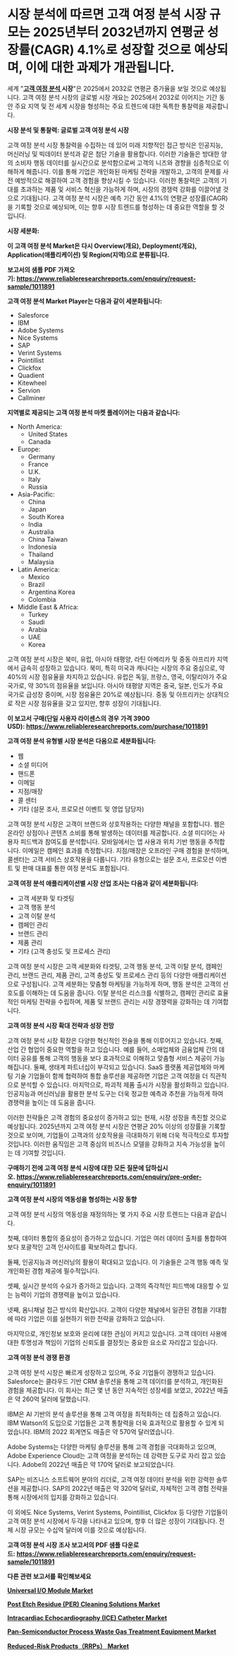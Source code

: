 <p><h1>시장 분석에 따르면 고객 여정 분석 시장 규모는 2025년부터 2032년까지 연평균 성장률(CAGR) 4.1%로 성장할 것으로 예상되며, 이에 대한 과제가 개관됩니다.</h1></p><p>세계 "<strong><a href="https://www.reliableresearchreports.com/customer-journey-analytics-r1011891?utm_campaign=106&utm_medium=8&utm_source=Github&utm_content=ia&utm_term=23032025&utm_id=customer-journey-analytics">고객 여정 분석&nbsp;</a></strong><strong>시장</strong>"은 2025에서 2032로 연평균 증가율을 보일 것으로 예상됩니다. 고객 여정 분석 시장의 글로벌 시장 개요는 2025에서 2032로 이어지는 기간 동안 주요 지역 및 전 세계 시장을 형성하는 주요 트렌드에 대한 독특한 통찰력을 제공합니다.</p>
<p><strong>시장 분석 및 통찰력: 글로벌 고객 여정 분석 시장</strong></p>
<p><p>고객 여정 분석 시장 통찰력을 수집하는 데 있어 미래 지향적인 접근 방식은 인공지능, 머신러닝 및 빅데이터 분석과 같은 첨단 기술을 활용합니다. 이러한 기술들은 방대한 양의 소비자 행동 데이터를 실시간으로 분석함으로써 고객의 니즈와 경향을 심층적으로 이해하게 해줍니다. 이를 통해 기업은 개인화된 마케팅 전략을 개발하고, 고객의 문제를 사전 예방적으로 해결하여 고객 경험을 향상시킬 수 있습니다. 이러한 통찰력은 고객의 기대를 초과하는 제품 및 서비스 혁신을 가능하게 하며, 시장의 경쟁력 강화를 이끌어낼 것으로 기대됩니다. 고객 여정 분석 시장은 예측 기간 동안 4.1%의 연평균 성장률(CAGR)을 기록할 것으로 예상되며, 이는 향후 시장 트렌드를 형성하는 데 중요한 역할을 할 것입니다.</p><a href="%7CAUTHORITHY_DOMAIN_URL%7C?utm_campaign=106&utm_medium=8&utm_source=Github&utm_content=ia&utm_term=23032025&utm_id=customer-journey-analytics"></a></p>
<p><strong>시장 세분화:</strong></p>
<p><strong>이 고객 여정 분석 Market은 다시 Overview(개요), Deployment(개요), Application(애플리케이션) 및 Region(지역)으로 분류됩니다.</strong></p>
<p><strong>보고서의 샘플 PDF 가져오기:&nbsp;<a href="https://www.reliableresearchreports.com/enquiry/request-sample/1011891?utm_campaign=106&utm_medium=8&utm_source=Github&utm_content=ia&utm_term=23032025&utm_id=customer-journey-analytics">https://www.reliableresearchreports.com/enquiry/request-sample/1011891</a></strong><strong></strong></p>
<p><strong>고객 여정 분석 Market Player는 다음과 같이 세분화됩니다:</strong></p>
<p><ul><li>Salesforce</li><li>IBM</li><li>Adobe Systems</li><li>Nice Systems</li><li>SAP</li><li>Verint Systems</li><li>Pointillist</li><li>Clickfox</li><li>Quadient</li><li>Kitewheel</li><li>Servion</li><li>Callminer</li></ul></p>
<p><strong>지역별로 제공되는 고객 여정 분석 마켓 플레이어는 다음과 같습니다:</strong></p>
<p><ul>
    <li>
        North America:
        <ul>
            <li>United States</li>
            <li>Canada</li>
        </ul>
    </li>
    <li>
        Europe:
        <ul>
            <li>Germany</li>
            <li>France</li>
            <li>U.K.</li>
            <li>Italy</li>
            <li>Russia</li>
        </ul>
    </li>
    <li>
        Asia-Pacific:
        <ul>
            <li>China</li>
            <li>Japan</li>
            <li>South Korea</li>
            <li>India</li>
            <li>Australia</li>
            <li>China Taiwan</li>
            <li>Indonesia</li>
            <li>Thailand</li>
            <li>Malaysia</li>
        </ul>
    </li>
    <li>
        Latin America:
        <ul>
            <li>Mexico</li>
            <li>Brazil</li>
            <li>Argentina Korea</li>
            <li>Colombia</li>
        </ul>
    </li>
    <li>
        Middle East & Africa:
        <ul>
            <li>Turkey</li>
            <li>Saudi</li>
            <li>Arabia</li>
            <li>UAE</li>
            <li>Korea</li>
        </ul>
    </li>
    </ul></p>
<p><p>고객 여정 분석 시장은 북미, 유럽, 아시아 태평양, 라틴 아메리카 및 중동 아프리카 지역에서 급속히 성장하고 있습니다. 북미, 특히 미국과 캐나다는 시장의 주요 중심으로, 약 40%의 시장 점유율을 차지하고 있습니다. 유럽은 독일, 프랑스, 영국, 이탈리아가 주요 국가로, 약 30%의 점유율을 보입니다. 아시아 태평양 지역은 중국, 일본, 인도가 주요 국가로 급성장 중이며, 시장 점유율은 20%로 예상됩니다. 중동 및 아프리카는 상대적으로 작은 시장 점유율을 갖고 있지만, 향후 성장이 기대됩니다.</p></p>
<p><strong>이 보고서 구매(단일 사용자 라이센스의 경우 가격 3900 USD):&nbsp;<a href="https://www.reliableresearchreports.com/purchase/1011891?utm_campaign=106&utm_medium=8&utm_source=Github&utm_content=ia&utm_term=23032025&utm_id=customer-journey-analytics">https://www.reliableresearchreports.com/purchase/1011891</a></strong></p>
<p><strong>고객 여정 분석 유형별 시장 분석은 다음으로 세분화됩니다:</strong></p>
<p><ul><li>웹</li><li>소셜 미디어</li><li>핸드폰</li><li>이메일</li><li>지점/매장</li><li>콜 센터</li><li>기타 (설문 조사, 프로모션 이벤트 및 영업 담당자)</li></ul></p>
<p><p>고객 여정 분석 시장은 고객이 브랜드와 상호작용하는 다양한 채널을 포함합니다. 웹은 온라인 상점이나 콘텐츠 소비를 통해 발생하는 데이터를 제공합니다. 소셜 미디어는 사용자 피드백과 참여도를 분석합니다. 모바일에서는 앱 사용과 위치 기반 행동을 추적합니다. 이메일은 캠페인 효과를 측정합니다. 지점/매장은 오프라인 구매 경험을 분석하며, 콜센터는 고객 서비스 상호작용을 다룹니다. 기타 유형으로는 설문 조사, 프로모션 이벤트 및 판매 대표를 통한 여정 분석도 포함됩니다.</p></p>
<p><strong>고객 여정 분석 애플리케이션별 시장 산업 조사는 다음과 같이 세분화됩니다:</strong></p>
<p><ul><li>고객 세분화 및 타겟팅</li><li>고객 행동 분석</li><li>고객 이탈 분석</li><li>캠페인 관리</li><li>브랜드 관리</li><li>제품 관리</li><li>기타 (고객 충성도 및 프로세스 관리)</li></ul></p>
<p><p>고객 여정 분석 시장은 고객 세분화와 타겟팅, 고객 행동 분석, 고객 이탈 분석, 캠페인 관리, 브랜드 관리, 제품 관리, 고객 충성도 및 프로세스 관리 등의 다양한 애플리케이션으로 구성됩니다. 고객 세분화는 맞춤형 마케팅을 가능하게 하며, 행동 분석은 고객의 선호도를 이해하는 데 도움을 줍니다. 이탈 분석은 리스크를 식별하고, 캠페인 관리로 효율적인 마케팅 전략을 수립하며, 제품 및 브랜드 관리는 시장 경쟁력을 강화하는 데 기여합니다.</p></p>
<p><strong>고객 여정 분석 시장 확대 전략과 성장 전망</strong></p>
<p><p>고객 여정 분석 시장 확장은 다양한 혁신적인 전술을 통해 이루어지고 있습니다. 첫째, 산업 간 협업이 중요한 역할을 하고 있습니다. 예를 들어, 소매업체와 금융업체 간의 데이터 공유를 통해 고객의 행동을 보다 효과적으로 이해하고 맞춤형 서비스 제공이 가능해집니다. 둘째, 생태계 파트너십이 부각되고 있습니다. SaaS 플랫폼 제공업체와 마케팅 기술 기업들이 함께 협력하여 통합 솔루션을 제공하면 기업은 고객 여정을 더 직관적으로 분석할 수 있습니다. 마지막으로, 파괴적 제품 출시가 시장을 활성화하고 있습니다. 인공지능과 머신러닝을 활용한 분석 도구는 더욱 정교한 예측과 추천을 가능하게 하여 경쟁력을 높이는 데 도움을 줍니다.</p><p>이러한 전략들은 고객 경험의 중요성이 증가하고 있는 현재, 시장 성장을 촉진할 것으로 예상됩니다. 2025년까지 고객 여정 분석 시장은 연평균 20% 이상의 성장률을 기록할 것으로 보이며, 기업들이 고객과의 상호작용을 극대화하기 위해 더욱 적극적으로 투자할 것입니다. 이러한 움직임은 고객 중심의 비즈니스 모델을 강화하고 지속 가능성을 높이는 데 기여할 것입니다.</p></p>
<p><strong>구매하기 전에 고객 여정 분석 시장에 대한 모든 질문에 답하십시오.&nbsp;<a href="https://www.reliableresearchreports.com/enquiry/pre-order-enquiry/1011891?utm_campaign=106&utm_medium=8&utm_source=Github&utm_content=ia&utm_term=23032025&utm_id=customer-journey-analytics">https://www.reliableresearchreports.com/enquiry/pre-order-enquiry/1011891</a></strong><strong></strong></p>
<p><strong>고객 여정 분석 시장의 역동성을 형성하는 시장 동향</strong></p>
<p><p>고객 여정 분석 시장의 역동성을 재정의하는 몇 가지 주요 시장 트렌드는 다음과 같습니다.</p><p>첫째, 데이터 통합의 중요성이 증가하고 있습니다. 기업은 여러 데이터 출처를 통합하여 보다 포괄적인 고객 인사이트를 확보하려고 합니다.</p><p>둘째, 인공지능과 머신러닝의 활용이 확대되고 있습니다. 이 기술들은 고객 행동 예측 및 개인화된 경험 제공에 필수적입니다.</p><p>셋째, 실시간 분석의 수요가 증가하고 있습니다. 고객의 즉각적인 피드백에 대응할 수 있는 능력이 기업의 경쟁력을 높이고 있습니다.</p><p>넷째, 옴니채널 접근 방식의 확산입니다. 고객이 다양한 채널에서 일관된 경험을 기대함에 따라 기업은 이를 실현하기 위한 전략을 강화하고 있습니다.</p><p>마지막으로, 개인정보 보호와 윤리에 대한 관심이 커지고 있습니다. 고객 데이터 사용에 대한 투명성과 책임이 기업의 신뢰도를 결정짓는 중요한 요소로 자리잡고 있습니다.</p></p>
<p><strong>고객 여정 분석 경쟁 환경</strong></p>
<p><p>고객 여정 분석 시장은 빠르게 성장하고 있으며, 주요 기업들이 경쟁하고 있습니다. Salesforce는 클라우드 기반 CRM 솔루션을 통해 고객 데이터를 분석하고, 개인화된 경험을 제공합니다. 이 회사는 최근 몇 년 동안 지속적인 성장세를 보였고, 2022년 매출은 약 260억 달러에 달했습니다.</p><p>IBM은 AI 기반의 분석 솔루션을 통해 고객 여정을 최적화하는 데 집중하고 있습니다. IBM Watson의 도입으로 기업들은 고객 통찰력을 더욱 효과적으로 활용할 수 있게 되었습니다. IBM의 2022 회계연도 매출은 약 570억 달러였습니다.</p><p>Adobe Systems는 다양한 마케팅 솔루션을 통해 고객 경험을 극대화하고 있으며, Adobe Experience Cloud는 고객 여정을 분석하는 데 강력한 도구로 자리 잡고 있습니다. Adobe의 2022년 매출은 약 170억 달러로 보고되었습니다.</p><p>SAP는 비즈니스 소프트웨어 분야의 리더로, 고객 여정 데이터 분석을 위한 강력한 솔루션을 제공합니다. SAP의 2022년 매출은 약 320억 달러로, 자체적인 고객 경험 전략을 통해 시장에서의 입지를 강화하고 있습니다.</p><p>이 외에도 Nice Systems, Verint Systems, Pointillist, Clickfox 등 다양한 기업들이 고객 여정 분석 시장에서 두각을 나타내고 있으며, 향후 더 많은 성장이 기대됩니다. 전체 시장 규모는 수십억 달러에 이를 것으로 예상됩니다.</p></p>
<p><strong>고객 여정 분석 시장 조사 보고서의 PDF 샘플 다운로드:&nbsp;<a href="https://www.reliableresearchreports.com/enquiry/request-sample/1011891?utm_campaign=106&utm_medium=8&utm_source=Github&utm_content=ia&utm_term=23032025&utm_id=customer-journey-analytics">https://www.reliableresearchreports.com/enquiry/request-sample/1011891</a></strong></p>
<p><strong></strong></p>
<p><strong></strong></p>
<p><strong></strong></p>
<p><strong></strong></p>
<p><strong>다른 관련 보고서를 확인해보세요</strong></p>
<p><strong><p><a href="https://github.com/syiqvanyo/Market-Research-Report-List-1/blob/main/universal-io-module-market.md?utm_campaign=106&utm_medium=8&utm_source=Github&utm_content=ia&utm_term=23032025&utm_id=customer-journey-analytics">Universal I/O Module Market</a></p><p><a href="https://github.com/minakibanov/Market-Research-Report-List-1/blob/main/post-etch-residue-per-cleaning-solutions-market.md?utm_campaign=106&utm_medium=8&utm_source=Github&utm_content=ia&utm_term=23032025&utm_id=customer-journey-analytics">Post Etch Residue (PER) Cleaning Solutions Market</a></p><p><a href="https://github.com/gripeluigstt/Market-Research-Report-List-1/blob/main/intracardiac-echocardiography-ice-catheter-market.md?utm_campaign=106&utm_medium=8&utm_source=Github&utm_content=ia&utm_term=23032025&utm_id=customer-journey-analytics">Intracardiac Echocardiography (ICE) Catheter Market</a></p><p><a href="https://github.com/warshatulang0/Market-Research-Report-List-1/blob/main/pan-semiconductor-process-waste-gas-treatment-equipment-market.md?utm_campaign=106&utm_medium=8&utm_source=Github&utm_content=ia&utm_term=23032025&utm_id=customer-journey-analytics">Pan-Semiconductor Process Waste Gas Treatment Equipment Market</a></p><p><a href="https://github.com/rvadencho/Market-Research-Report-List-1/blob/main/reduced-risk-productsrrps-market.md?utm_campaign=106&utm_medium=8&utm_source=Github&utm_content=ia&utm_term=23032025&utm_id=customer-journey-analytics">Reduced-Risk Products（RRPs） Market</a></p></strong></p>